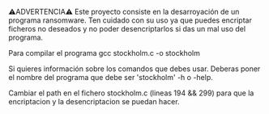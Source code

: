 ⚠️ADVERTENCIA⚠️
 Este proyecto consiste en la desarroyación de un programa ransomware. Ten cuidado con su
 uso ya que puedes encriptar ficheros no deseados y no poder desencriptarlos si das un mal uso
 del programa.
 
 Para compilar el programa gcc stockholm.c -o stockholm
 
 Si quieres información sobre los comandos que debes usar. Deberas poner el nombre del
 programa que debe ser 'stockholm' -h o -help.

Cambiar el path en el fichero stockholm.c (lineas 194 && 299) para que la encriptacion y la desencriptacion se puedan hacer.
